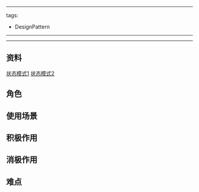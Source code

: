 
---
tags: 
- DesignPattern
---
---

## 资料
[状态模式1](https://www.bilibili.com/video/BV1GT4y1r7uZ/?spm_id_from=333.788&vd_source=99b31898c1408d1d4c4fe207c39caefd)
[状态模式2](https://www.bilibili.com/video/BV1k5411m77e?spm_id_from=333.1007.top_right_bar_window_history.content.click&vd_source=99b31898c1408d1d4c4fe207c39caefd)

## 角色

## 使用场景

## 积极作用

## 消极作用

## 难点